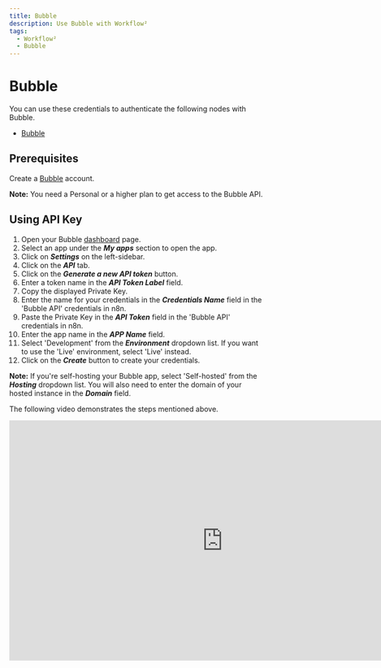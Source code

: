```yaml
---
title: Bubble
description: Use Bubble with Workflow²
tags:
  - Workflow²
  - Bubble
---
```

# Bubble

You can use these credentials to authenticate the following nodes with Bubble.
- [Bubble](/integrations/nodes/n8n-nodes-base.bubble/)

## Prerequisites

Create a [Bubble](https://bubble.io) account.

**Note:** You need a Personal or a higher plan to get access to the Bubble API.

## Using API Key

1. Open your Bubble [dashboard](https://bubble.io/home) page.
2. Select an app under the ***My apps*** section to open the app.
3. Click on ***Settings*** on the left-sidebar.
4. Click on the ***API*** tab.
5. Click on the ***Generate a new API token*** button.
6. Enter a token name in the ***API Token Label*** field.
7. Copy the displayed Private Key.
8. Enter the name for your credentials in the ***Credentials Name*** field in the 'Bubble API' credentials in n8n.
9. Paste the Private Key in the ***API Token*** field in the 'Bubble API' credentials in n8n.
10. Enter the app name in the ***APP Name*** field.
11. Select 'Development' from the ***Environment*** dropdown list. If you want to use the 'Live' environment, select 'Live' instead.
12. Click on the ***Create*** button to create your credentials.

**Note:** If you're self-hosting your Bubble app, select 'Self-hosted' from the ***Hosting*** dropdown list. You will also need to enter the domain of your hosted instance in the ***Domain*** field.

The following video demonstrates the steps mentioned above.

<div class="video-container">
    <iframe width="840" height="472.5" src="https://www.youtube.com/embed/ZK3YDchpb1U" frameborder="0" allow="accelerometer; autoplay; clipboard-write; encrypted-media; gyroscope; picture-in-picture" allowfullscreen></iframe>
</div>
